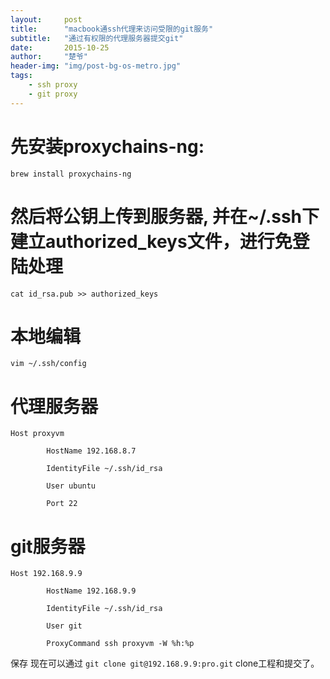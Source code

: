```yaml
---
layout:     post
title:      "macbook通ssh代理来访问受限的git服务"
subtitle:   "通过有权限的代理服务器提交git"
date:       2015-10-25
author:     "楚爷"
header-img: "img/post-bg-os-metro.jpg"
tags:
    - ssh proxy
    - git proxy
---
```


# 先安装proxychains-ng:

`brew install proxychains-ng`

# 然后将公钥上传到服务器, 并在~/.ssh下建立authorized_keys文件，进行免登陆处理

`cat id_rsa.pub >> authorized_keys`

# 本地编辑


`vim ~/.ssh/config`

# 代理服务器

```
Host proxyvm

        HostName 192.168.8.7

        IdentityFile ~/.ssh/id_rsa

        User ubuntu

        Port 22
```

# git服务器


```
Host 192.168.9.9

        HostName 192.168.9.9

        IdentityFile ~/.ssh/id_rsa

        User git

        ProxyCommand ssh proxyvm -W %h:%p
```

保存
现在可以通过
`git clone git@192.168.9.9:pro.git`
clone工程和提交了。
